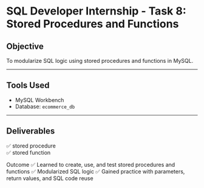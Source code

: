 # SQL Developer Internship - Task 8: Stored Procedures and Functions

## Objective
To modularize SQL logic using stored procedures and functions in MySQL.

---

## Tools Used
- MySQL Workbench  
- Database: `ecommerce_db`

---

## Deliverables
✅ stored procedure  
✅ stored function  

Outcome
✅ Learned to create, use, and test stored procedures and functions
✅ Modularized SQL logic
✅ Gained practice with parameters, return values, and SQL code reuse

